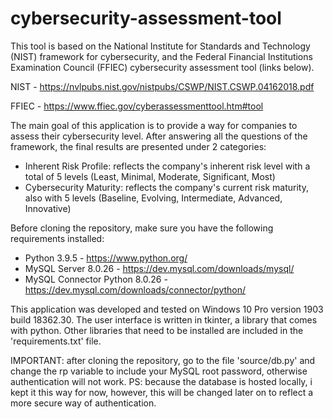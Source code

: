 # cybersecurity-assessment-tool

This tool is based on the National Institute for Standards and Technology (NIST) framework for cybersecurity, and the Federal Financial Institutions Examination Council (FFIEC) cybersecurity assessment tool (links below).

NIST - https://nvlpubs.nist.gov/nistpubs/CSWP/NIST.CSWP.04162018.pdf

FFIEC - https://www.ffiec.gov/cyberassessmenttool.htm#tool

The main goal of this application is to provide a way for companies to assess their cybersecurity level. After answering all the questions of the framework, the final results are presented under 2 categories:
  - Inherent Risk Profile: reflects the company's inherent risk level with a total of 5 levels (Least, Minimal, Moderate, Significant, Most)
  - Cybersecurity Maturity: reflects the company's current risk maturity, also with 5 levels (Baseline, Evolving, Intermediate, Advanced, Innovative)


Before cloning the repository, make sure you have the following requirements installed:
  - Python 3.9.5 - https://www.python.org/
  - MySQL Server 8.0.26 - https://dev.mysql.com/downloads/mysql/
  - MySQL Connector Python 8.0.26 - https://dev.mysql.com/downloads/connector/python/


This application was developed and tested on Windows 10 Pro version 1903 build 18362.30.
The user interface is written in tkinter, a library that comes with python. Other libraries that need to be installed are included in the 'requirements.txt' file.

IMPORTANT: after cloning the repository, go to the file 'source/db.py' and change the rp variable to include your MySQL root password, otherwise authentication will not work.
PS: because the database is hosted locally, i kept it this way for now, however, this will be changed later on to reflect a more secure way of authentication.
